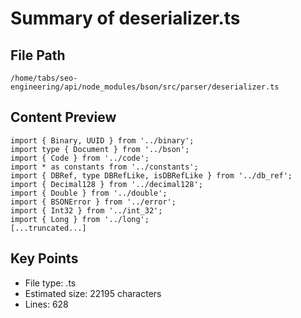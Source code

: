 # Summary of deserializer.ts
  
## File Path
`/home/tabs/seo-engineering/api/node_modules/bson/src/parser/deserializer.ts`

## Content Preview
```
import { Binary, UUID } from '../binary';
import type { Document } from '../bson';
import { Code } from '../code';
import * as constants from '../constants';
import { DBRef, type DBRefLike, isDBRefLike } from '../db_ref';
import { Decimal128 } from '../decimal128';
import { Double } from '../double';
import { BSONError } from '../error';
import { Int32 } from '../int_32';
import { Long } from '../long';
[...truncated...]
```

## Key Points
- File type: .ts
- Estimated size: 22195 characters
- Lines: 628
